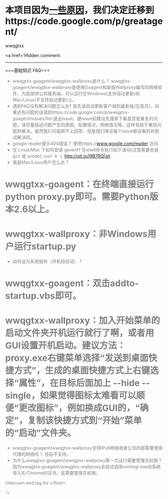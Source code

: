 # 本项目因为[一些原因](https://code.google.com/p/greatagent/wiki/WhyMove)，我们决定迁移到https://code.google.com/p/greatagent/ #

wwqgtxx

<a href='Hidden comment: 


------
===基础知识 FAQ===

<font color="gray">

* wwqgtxx-goagent/wwqgtxx-wallproxy是什么？
wwqgtxx-goagent/wwqgtxx-wallproxy是使用Goagent和新版Wallproxy编写的网络软件，为其提供公共服务端，可以运行在Windows(支持自动更新)和Mac/Linux(不支持自动更新)上。
* 遇到FAQ没有解决问题怎么办?
首先请自动更新客户端到最新版(见首页)，如果还有问题的话请到https://code.google.com/p/wwqgtxx-goagent/issues/list 提出issue。提issue前建议先搜索下看是否是重复的问题，请尽量描述问题产生的原因，配置情况，网络情况等，这样有助于重现问题并解决。虽然我们可能顾不上回答，但是我们保证每个issue都会看的并尝试解决的。
* google reader提示404错误？
使用https://www.google.com/reader 访问.
* 在 Linux/Mac 下如何安装 gevent?
在shell命令执行如下语句(注意需要安装 gcc 或 xcode): curl -k -L http://git.io/I9B7RQ|sh
* 我是Mac/Linux用户怎么办？
#  wwqgtxx-goagent：在终端直接运行python proxy.py即可。需要Python版本2.6以上。
#  wwqgtxx-wallproxy：非Windows用户运行startup.py
* 如何设为系统服务（开机自启动）？
#  wwqgtxx-goagent：双击addto-startup.vbs即可。
#  wwqgtxx-wallproxy：加入开始菜单的启动文件夹开机运行就行了啊，或者用GUI设置开机启动。建议方法：proxy.exe右键菜单选择“发送到桌面快捷方式”，生成的桌面快捷方式上右键选择“属性”，在目标后面加上 --hide --single，如果觉得图标太难看可以顺便“更改图标”，例如换成GUI的，“确定”，复制该快捷方式到“开始”菜单的“启动”文件夹。
* wwqgtxx-goagent/wwqgtxx-wallproxy支持IPv6网络或者公司内部需要使用代理的网络吗？
目前不支持。
* 为什么wwqgtxx-goagent/wwqgtxx-wallproxy第一次运行需要管理员权限？
因为wwqgtxx-goagent/wwqgtxx-wallproxy会尝试调用certmgr.exe向系统导入IE/Chrome的证书，这需要管理员权限。



Unknown end tag for &lt;/font&gt;


'></a>